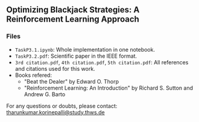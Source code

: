 ## Optimizing Blackjack Strategies: A Reinforcement Learning Approach

### Files

- `TaskP3.1.ipynb`: Whole implementation in one notebook.
- `TaskP3.2.pdf`: Scientific paper in the IEEE format.
- `3rd citation.pdf`, `4th citation.pdf`, `5th citation.pdf`: All references and citations used for this work.
- Books refered: 
  - "Beat the Dealer" by Edward O. Thorp
  - "Reinforcement Learning: An Introduction" by Richard S. Sutton and Andrew G. Barto


For any questions or doubts, please contact: [tharunkumar.korinepalli@study.thws.de](mailto:tharunkumar.korinepalli@study.thws.de)

